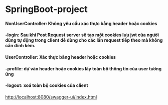 # SpringBoot-project

#### NonUserController: Không yêu cầu xác thực bằng header hoặc cookies
#### -login: Sau khi Post Request server sẽ tạo một cookies lưu jwt của người dùng tự động trong client để dùng cho các lần request tiếp theo mà không cần đính kèm. 
#### UserController: Xác thực bằng header hoặc cookies
#### -profile: dự vào header hoặc cookies lấy toàn bộ thông tin của user tương ứng
#### -logout: xoá toàn bộ cookies của client
#### <more>
<a href="http://localhost:8080/swagger-ui/index.html">http://localhost:8080/swagger-ui/index.html</a>

